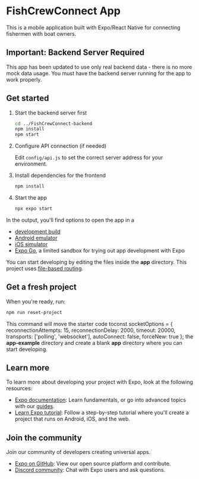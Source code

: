 # FishCrewConnect App

This is a mobile application built with Expo/React Native for connecting fishermen with boat owners.

## Important: Backend Server Required

This app has been updated to use only real backend data - there is no more mock data usage. You must have the backend server running for the app to work properly.

## Get started

1. Start the backend server first

   ```bash
   cd ../FishCrewConnect-backend
   npm install
   npm start
   ```

2. Configure API connection (if needed)

   Edit `config/api.js` to set the correct server address for your environment.

3. Install dependencies for the frontend

   ```bash
   npm install
   ```

4. Start the app

   ```bash
   npx expo start
   ```

In the output, you'll find options to open the app in a

- [development build](https://docs.expo.dev/develop/development-builds/introduction/)
- [Android emulator](https://docs.expo.dev/workflow/android-studio-emulator/)
- [iOS simulator](https://docs.expo.dev/workflow/ios-simulator/)
- [Expo Go](https://expo.dev/go), a limited sandbox for trying out app development with Expo

You can start developing by editing the files inside the **app** directory. This project uses [file-based routing](https://docs.expo.dev/router/introduction).

## Get a fresh project

When you're ready, run:

```bash
npm run reset-project
```

This command will move the starter code toconst socketOptions = {
  reconnectionAttempts: 15,
  reconnectionDelay: 2000,
  timeout: 20000,
  transports: ['polling', 'websocket'],
  autoConnect: false,
  forceNew: true
}; the **app-example** directory and create a blank **app** directory where you can start developing.

## Learn more

To learn more about developing your project with Expo, look at the following resources:

- [Expo documentation](https://docs.expo.dev/): Learn fundamentals, or go into advanced topics with our [guides](https://docs.expo.dev/guides).
- [Learn Expo tutorial](https://docs.expo.dev/tutorial/introduction/): Follow a step-by-step tutorial where you'll create a project that runs on Android, iOS, and the web.

## Join the community

Join our community of developers creating universal apps.

- [Expo on GitHub](https://github.com/expo/expo): View our open source platform and contribute.
- [Discord community](https://chat.expo.dev): Chat with Expo users and ask questions.
